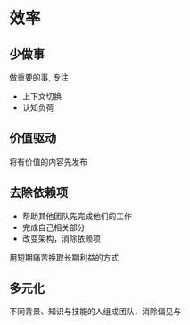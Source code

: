 # 效率

## 少做事

做重要的事, 专注

- 上下文切换
- 认知负荷

## 价值驱动

将有价值的内容先发布

## 去除依赖项

- 帮助其他团队先完成他们的工作
- 完成自己相关部分
- 改变架构，消除依赖项

用短期痛苦换取长期利益的方式

## 多元化

不同背景、知识与技能的人组成团队，消除偏见与